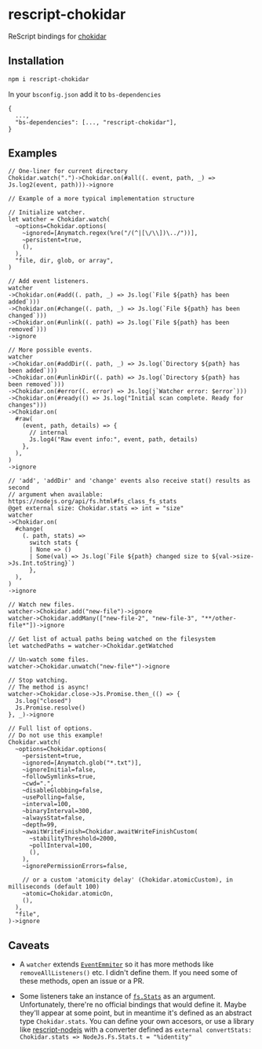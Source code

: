 # rescript-chokidar

ReScript bindings for [chokidar](https://github.com/paulmillr/chokidar)

## Installation

```sh
npm i rescript-chokidar
```

In your `bsconfig.json` add it to `bs-dependencies`

```
{
  ...,
  "bs-dependencies": [..., "rescript-chokidar"],
}
```

## Examples

```rescript
// One-liner for current directory
Chokidar.watch(".")->Chokidar.on(#all((. event, path, _) => Js.log2(event, path)))->ignore
```

```rescript
// Example of a more typical implementation structure

// Initialize watcher.
let watcher = Chokidar.watch(
  ~options=Chokidar.options(
    ~ignored=[Anymatch.regex(%re("/(^|[\/\\])\../"))],
    ~persistent=true,
    (),
  ),
  "file, dir, glob, or array",
)

// Add event listeners.
watcher
->Chokidar.on(#add((. path, _) => Js.log(`File ${path} has been added`)))
->Chokidar.on(#change((. path, _) => Js.log(`File ${path} has been changed`)))
->Chokidar.on(#unlink((. path) => Js.log(`File ${path} has been removed`)))
->ignore

// More possible events.
watcher
->Chokidar.on(#addDir((. path, _) => Js.log(`Directory ${path} has been added`)))
->Chokidar.on(#unlinkDir((. path) => Js.log(`Directory ${path} has been removed`)))
->Chokidar.on(#error((. error) => Js.log(j`Watcher error: $error`)))
->Chokidar.on(#ready(() => Js.log("Initial scan complete. Ready for changes")))
->Chokidar.on(
  #raw(
    (event, path, details) => {
      // internal
      Js.log4("Raw event info:", event, path, details)
    },
  ),
)
->ignore

// 'add', 'addDir' and 'change' events also receive stat() results as second
// argument when available: https://nodejs.org/api/fs.html#fs_class_fs_stats
@get external size: Chokidar.stats => int = "size"
watcher
->Chokidar.on(
  #change(
    (. path, stats) =>
      switch stats {
      | None => ()
      | Some(val) => Js.log(`File ${path} changed size to ${val->size->Js.Int.toString}`)
      },
  ),
)
->ignore

// Watch new files.
watcher->Chokidar.add("new-file")->ignore
watcher->Chokidar.addMany(["new-file-2", "new-file-3", "**/other-file*"])->ignore

// Get list of actual paths being watched on the filesystem
let watchedPaths = watcher->Chokidar.getWatched

// Un-watch some files.
watcher->Chokidar.unwatch("new-file*")->ignore

// Stop watching.
// The method is async!
watcher->Chokidar.close->Js.Promise.then_(() => {
  Js.log("closed")
  Js.Promise.resolve()
}, _)->ignore

// Full list of options.
// Do not use this example!
Chokidar.watch(
  ~options=Chokidar.options(
    ~persistent=true,
    ~ignored=[Anymatch.glob("*.txt")],
    ~ignoreInitial=false,
    ~followSymlinks=true,
    ~cwd=".",
    ~disableGlobbing=false,
    ~usePolling=false,
    ~interval=100,
    ~binaryInterval=300,
    ~alwaysStat=false,
    ~depth=99,
    ~awaitWriteFinish=Chokidar.awaitWriteFinishCustom(
      ~stabilityThreshold=2000,
      ~pollInterval=100,
      (),
    ),
    ~ignorePermissionErrors=false,

    // or a custom 'atomicity delay' (Chokidar.atomicCustom), in milliseconds (default 100)
    ~atomic=Chokidar.atomicOn,
    (),
  ),
  "file",
)->ignore
```

## Caveats

- A `watcher` extends [`EventEmmiter`](https://nodejs.org/api/events.html#class-eventemitter) so it has more methods like `removeAllListeners()` etc. I didn't define them. If you need some of these methods, open an issue or a PR.

- Some listeners take an instance of [`fs.Stats`](https://nodejs.org/api/fs.html#class-fsstats) as an argument. Unfortunately, there're no official bindings that would define it. Maybe they'll appear at some point, but in meantime it's defined as an abstract type `Chokidar.stats`. You can define your own accesors, or use a library like [rescript-nodejs](https://github.com/TheSpyder/rescript-nodejs) with a converter defined as `external convertStats: Chokidar.stats => NodeJs.Fs.Stats.t = "%identity"`

